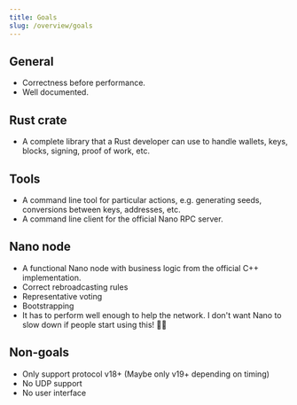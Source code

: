 ```yaml
---
title: Goals
slug: /overview/goals
---
```


## General

* Correctness before performance.
* Well documented.

## Rust crate

* A complete library that a Rust developer can use to handle wallets, keys, blocks, signing, proof of work, etc.

## Tools

* A command line tool for particular actions, e.g. generating seeds, conversions between keys, addresses, etc.
* A command line client for the official Nano RPC server.

## Nano node

* A functional Nano node with business logic from the official C++ implementation.
* Correct rebroadcasting rules
* Representative voting
* Bootstrapping
* It has to perform well enough to help the network. I don't want Nano to slow down if people start using this! 🤦‍♀️

## Non-goals

* Only support protocol v18+ (Maybe only v19+ depending on timing)
* No UDP support
* No user interface
